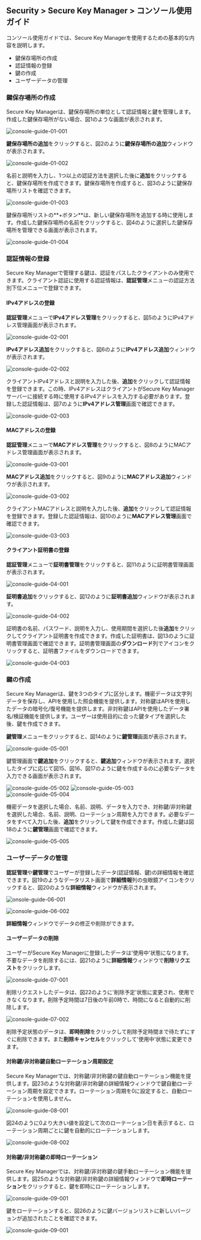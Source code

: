 ## Security > Secure Key Manager > コンソール使用ガイド

コンソール使用ガイドでは、Secure Key Managerを使用するための基本的な内容を説明します。
* 鍵保存場所の作成
* 認証情報の登録
* 鍵の作成
* ユーザーデータの管理

### 鍵保存場所の作成
Secure Key Managerは、鍵保存場所の単位として認証情報と鍵を管理します。作成した鍵保存場所がない場合、図1のような画面が表示されます。

![console-guide-01-001](http://static.toastoven.net/prod_kms/2019-05-13/console-guide-01-001.png)

**鍵保存場所の追加**をクリックすると、図2のように**鍵保存場所の追加**ウィンドウが表示されます。

![console-guide-01-002](http://static.toastoven.net/prod_kms/2019-05-13/console-guide-01-002.png)

名前と説明を入力し、1つ以上の認証方法を選択した後に**追加**をクリックすると、鍵保存場所を作成できます。鍵保存場所を作成すると、図3のように鍵保存場所リストを確認できます。

![console-guide-01-003](http://static.toastoven.net/prod_kms/2019-05-13/console-guide-01-003.png)

鍵保存場所リストの**+ボタン**は、新しい鍵保存場所を追加する時に使用します。作成した鍵保存場所の名前をクリックすると、図4のように選択した鍵保存場所を管理できる画面が表示されます。

![console-guide-01-004](http://static.toastoven.net/prod_kms/2019-05-13/console-guide-01-004.png)

### 認証情報の登録
Secure Key Managerで管理する鍵は、認証をパスしたクライアントのみ使用できます。クライアント認証に使用する認証情報は、**認証管理**メニューの認証方法別下位メニューで登録できます。

#### IPv4アドレスの登録
**認証管理**メニューで**IPv4アドレス管理**をクリックすると、図5のようにIPv4アドレス管理画面が表示されます。

![console-guide-02-001](http://static.toastoven.net/prod_kms/2019-05-13/console-guide-02-001.png)

**IPv4アドレス追加**をクリックすると、図6のように**IPv4アドレス追加**ウィンドウが表示されます。

![console-guide-02-002](http://static.toastoven.net/prod_kms/2019-05-13/console-guide-02-002.png)

クライアントIPv4アドレスと説明を入力した後、**追加**をクリックして認証情報を登録できます。この時、IPv4アドレスはクライアントがSecure Key Managerサーバーに接続する時に使用するIPv4アドレスを入力する必要があります。登録した認証情報は、図7のように**IPv4アドレス管理**画面で確認できます。

![console-guide-02-003](http://static.toastoven.net/prod_kms/2019-05-13/console-guide-02-003.png)

#### MACアドレスの登録
**認証管理**メニューで**MACアドレス管理**をクリックすると、図8のようにMACアドレス管理画面が表示されます。

![console-guide-03-001](http://static.toastoven.net/prod_kms/2019-05-13/console-guide-03-001.png)

**MACアドレス追加**をクリックすると、図9のように**MACアドレス追加**ウィンドウが表示されます。

![console-guide-03-002](http://static.toastoven.net/prod_kms/2019-05-13/console-guide-03-002.png)

クライアントMACアドレスと説明を入力した後、**追加**をクリックして認証情報を登録できます。登録した認証情報は、図10のように**MACアドレス管理**画面で確認できます。

![console-guide-03-003](http://static.toastoven.net/prod_kms/2019-05-13/console-guide-03-003.png)

#### クライアント証明書の登録
**認証管理**メニューで**証明書管理**をクリックすると、図11のように証明書管理画面が表示されます。

![console-guide-04-001](http://static.toastoven.net/prod_kms/2019-05-13/console-guide-04-001.png)

**証明書追加**をクリックすると、図12のように**証明書追加**ウィンドウが表示されます。

![console-guide-04-002](http://static.toastoven.net/prod_kms/2019-05-13/console-guide-04-002.png)

証明書の名前、パスワード、説明を入力し、使用期間を選択した後**追加**をクリックしてクライアント証明書を作成できます。作成した証明書は、図13のように証明書管理画面で確認できます。証明書管理画面の**ダウンロード**列でアイコンをクリックすると、証明書ファイルをダウンロードできます。

![console-guide-04-003](http://static.toastoven.net/prod_kms/2019-05-13/console-guide-04-003.png)

### 鍵の作成
Secure Key Managerは、鍵を3つのタイプに区分します。機密データは文字列データを保存し、APIを使用した照会機能を提供します。対称鍵はAPIを使用したデータの暗号化/復号機能を提供します。非対称鍵はAPIを使用したデータ署名/検証機能を提供します。ユーザーは使用目的に合った鍵タイプを選択した後、鍵を作成できます。

**鍵管理**メニューをクリックすると、図14のように**鍵管理**画面が表示されます。

![console-guide-05-001](http://static.toastoven.net/prod_kms/2019-05-13/console-guide-05-001.png)

鍵管理画面で**鍵追加**をクリックすると、**鍵追加**ウィンドウが表示されます。選択したタイプに応じて図15、図16、図17のように鍵を作成するのに必要なデータを入力できる画面が表示されます。

![console-guide-05-002](http://static.toastoven.net/prod_kms/2019-05-13/console-guide-05-002.png)
![console-guide-05-003](http://static.toastoven.net/prod_kms/2019-05-13/console-guide-05-003.png)
![console-guide-05-004](http://static.toastoven.net/prod_kms/2019-05-13/console-guide-05-004.png)

機密データを選択した場合、名前、説明、データを入力でき、対称鍵/非対称鍵を選択した場合、名前、説明、ローテーション周期を入力できます。必要なデータをすべて入力した後、**追加**をクリックして鍵を作成できます。作成した鍵は図18のように**鍵管理**画面で確認できます。

![console-guide-05-005](http://static.toastoven.net/prod_kms/2019-05-13/console-guide-05-005.png)

### ユーザーデータの管理
**認証管理**や**鍵管理**でユーザーが登録したデータ(認証情報、鍵)の詳細情報を確認できます。図19のようなデータリスト画面で**詳細情報**列の虫眼鏡アイコンをクリックすると、図20のような**詳細情報**ウィンドウが表示されます。

![onsole-guide-06-001](http://static.toastoven.net/prod_kms/2019-05-13/console-guide-06-001.png)

![console-guide-06-002](http://static.toastoven.net/prod_kms/2019-05-13/console-guide-06-002.png)

**詳細情報**ウィンドウでデータの修正や削除ができます。

#### ユーザーデータの削除

ユーザーがSecure Key Managerに登録したデータは'使用中'状態になります。不要なデータを削除するには、図21のように**詳細情報**ウィンドウで**削除リクエスト**をクリックします。

![console-guide-07-001](http://static.toastoven.net/prod_kms/2019-05-13/console-guide-07-001.png)

削除リクエストしたデータは、図22のように'削除予定'状態に変更され、使用できなくなります。削除予定時間は7日後の午前0時で、時間になると自動的に削除します。

![console-guide-07-002](http://static.toastoven.net/prod_kms/2019-05-13/console-guide-07-002.png)

削除予定状態のデータは、**即時削除**をクリックして削除予定時間まで待たずにすぐに削除できます。また**削除キャンセル**をクリックして'使用中'状態に変更できます。


#### 対称鍵/非対称鍵自動ローテーション周期設定

Secure Key Managerでは、対称鍵/非対称鍵の鍵自動ローテーション機能を提供します。図23のような対称鍵/非対称鍵の詳細情報ウィンドウで鍵自動ローテーション周期を設定できます。ローテーション周期を0に設定すると、自動ローテーションを使用しません。

![console-guide-08-001](http://static.toastoven.net/prod_kms/2019-05-13/console-guide-08-001.png)

図24のように0より大きい値を設定して次のローテーション日を表示すると、ローテーション周期ごとに鍵を自動的にローテーションします。

![console-guide-08-002](http://static.toastoven.net/prod_kms/2019-05-13/console-guide-08-002.png)

#### 対称鍵/非対称鍵の即時ローテーション

Secure Key Managerでは、対称鍵/非対称鍵の鍵手動ローテーション機能を提供します。図25のような対称鍵/非対称鍵の詳細情報ウィンドウで**即時ローテーション**をクリックすると、鍵を即時にローテーションします。

![console-guide-09-001](http://static.toastoven.net/prod_kms/2019-05-13/console-guide-09-001.png)

鍵をローテーションすると、図26のように鍵バージョンリストに新しいバージョンが追加されたことを確認できます。

![console-guide-09-001](http://static.toastoven.net/prod_kms/2019-05-13/console-guide-09-001.png)
